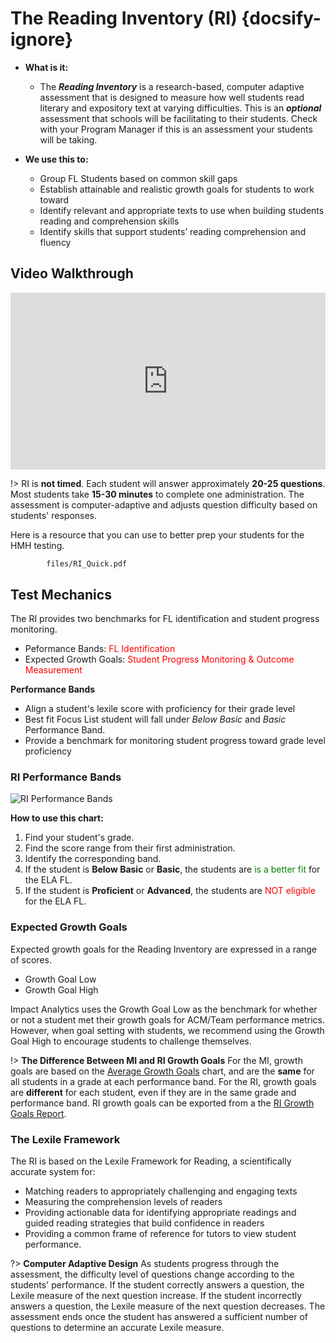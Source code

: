 # The Reading Inventory (RI) {docsify-ignore}

- **What is it:**
	- The **_Reading Inventory_** is a research-based, computer adaptive assessment that is designed to measure how well students read literary and expository text at varying difficulties. This is an ***optional*** assessment that schools will be facilitating to their students. Check with your Program Manager if this is an assessment your students will be taking.

- **We use this to:**
	- Group FL Students based on common skill gaps
	- Establish attainable and realistic growth goals for students to work toward
	- Identify relevant and appropriate texts to use when building students reading and comprehension skills
	- Identify skills that support students’ reading comprehension and fluency




## Video Walkthrough


<div style='max-width: 640px'><div style='position: relative; padding-bottom: 56.25%; height: 0; overflow: hidden;'><iframe width="640" height="360" src="https://web.microsoftstream.com/embed/video/4452499d-a235-4ba7-a1a0-159b7b36af5e?autoplay=false&amp;showinfo=true" allowfullscreen style="border:none; position: absolute; top: 0; left: 0; right: 0; bottom: 0; height: 100%; max-width: 100%;"></iframe></div></div>

!> 	RI is **not timed**. 
	Each student will answer approximately **20-25 questions**.
	Most students take **15-30 minutes** to complete one administration.
	The assessment is computer-adaptive and adjusts question difficulty based on students' responses.

Here is a resource that you can use to better prep your students for the HMH testing. 

```pdf
		files/RI_Quick.pdf
```


## Test Mechanics

The RI provides two benchmarks for FL identification and student progress monitoring.
- Peformance Bands: <font color = "red">FL Identification</font>
- Expected Growth Goals: <font color = "red">Student Progress Monitoring & Outcome Measurement</font>

**Performance Bands** 
- Align a student's lexile score with proficiency for their grade level
- Best fit Focus List student will fall under _Below Basic_ and _Basic_ Performance Band.
- Provide a benchmark for monitoring student progress toward grade level proficiency


### RI Performance Bands

![RI Performance Bands](/_images/RIBands.png)

**How to use this chart:**
1. Find your student's grade.
2. Find the score range from their first administration. 
3. Identify the corresponding band.
4. If the student is **Below Basic** or **Basic**, the students are <font color=green>is a better fit</font> for the ELA FL.
5. If the student is **Proficient** or **Advanced**, the students are <font color=red> NOT eligible</font> for the ELA FL.


### Expected Growth Goals

Expected growth goals for the Reading Inventory are expressed in a range of scores. 
- Growth Goal Low
- Growth Goal High

Impact Analytics uses the Growth Goal Low as the benchmark for whether or not a student met their growth goals for ACM/Team performance metrics. However, when goal setting with students, we recommend using the Growth Goal High to encourage students to challenge themselves.

!> **The Difference Between MI and RI Growth Goals** For the MI, growth goals are based on the [Average Growth Goals](#average-growth-goals) chart, and are the **same** for all students in a grade at each performance band. For the RI, growth goals are **different** for each student, even if they are in the same grade and performance band. RI growth goals can be exported from a the [RI Growth Goals Report](sam.md).

### The Lexile Framework

The RI is based on the Lexile Framework for Reading, a scientifically accurate system for:
- Matching readers to appropriately challenging and engaging texts
- Measuring the comprehension levels of readers
- Providing actionable data for identifying appropriate readings and guided reading strategies that build confidence in readers
- Providing a common frame of reference for tutors to view student performance.

?> **Computer Adaptive Design**		As students progress through the assessment, the difficulty level of questions change according to the students' performance. If the student correctly answers a question, the Lexile measure of the next question increase. If the student incorrectly answers a question, the Lexile measure of the next question decreases. The assessment ends once the student has answered a sufficient number of questions to determine an accurate Lexile measure.

